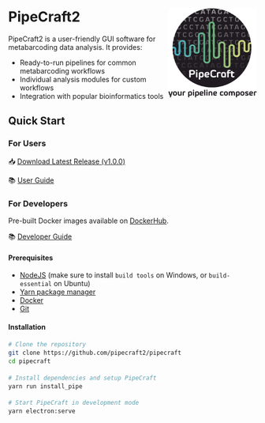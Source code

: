 # PipeCraft2 <img src='src/assets/PipeCraft2_logo.png' align="right" height="180" />

PipeCraft2 is a user-friendly GUI software for metabarcoding data analysis. It provides:
- Ready-to-run pipelines for common metabarcoding workflows
- Individual analysis modules for custom workflows
- Integration with popular bioinformatics tools

## Quick Start

### For Users

📥 [Download Latest Release (v1.0.0)](https://github.com/pipecraft2/pipecraft/releases/tag/v1.0.0)

📚 [User Guide](https://pipecraft2-manual.readthedocs.io/en/latest/)

### For Developers

Pre-built Docker images available on [DockerHub](https://hub.docker.com/u/pipecraft).

📚 [Developer Guide](https://pipecraft2-manual.readthedocs.io/en/1.0.0/for_developers.html)

#### Prerequisites

- [NodeJS](https://nodejs.org/en/download/) (make sure to install `build tools` on Windows, or `build-essential` on Ubuntu)
- [Yarn package manager](https://classic.yarnpkg.com/en/docs/install/#windows-stable)
- [Docker](https://www.docker.com/get-started)
- [Git](https://git-scm.com/downloads)

#### Installation

```bash
# Clone the repository
git clone https://github.com/pipecraft2/pipecraft
cd pipecraft

# Install dependencies and setup PipeCraft
yarn run install_pipe

# Start PipeCraft in development mode
yarn electron:serve
```
